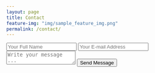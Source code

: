 ```yaml
---
layout: page
title: Contact
feature-img: "img/sample_feature_img.png"
permalink: /contact/
---
```



<form action="https://getsimpleform.com/messages?form_api_token=403b1f7342fe3fcd666b804c33fa84e5" method="post">
  <!-- the redirect_to is optional, the form will redirect to the referrer on submission -->
  <input type='hidden' name='redirect_to' value='http://amizony.github.io/thank-you' />
  <input type='text' name='name' placeholder='Your Full Name' />
  <input type='email' name='email' placeholder='Your E-mail Address' />
  <textarea name='message' placeholder='Write your message ...'></textarea>
  <input type='submit' value='Send Message' />
</form>
